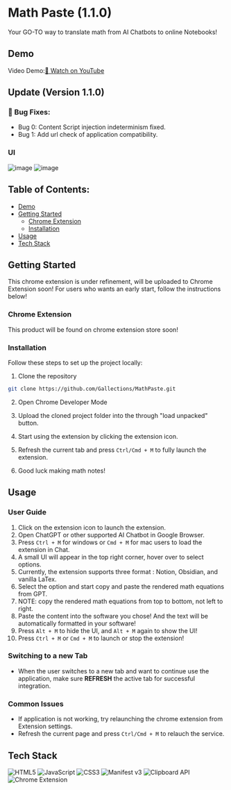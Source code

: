 # Math Paste (1.1.0)
Your GO-TO way to translate math from AI Chatbots to online Notebooks!

## Demo
Video Demo:[🎥 Watch on YouTube](https://www.youtube.com/watch?v=m4J2uIUJ6IE)

## Update (Version 1.1.0)
### 🐛 Bug Fixes:
- Bug 0: Content Script injection indeterminism fixed.
- Bug 1: Add url check of application compatibility.


### UI
![image](https://github.com/user-attachments/assets/39883466-f18b-4af9-8873-1ddbaa9a81a5)
![image](https://github.com/user-attachments/assets/55a43f64-a1f5-4d0c-9e6f-850383174593)

## Table of Contents:
- [Demo](#demo)
- [Getting Started](#getting-started)
  - [Chrome Extension](#chrome-extension)
  - [Installation](#installation)
- [Usage](#usage)
- [Tech Stack](#tech-stack)

## Getting Started
This chrome extension is under refinement, will be uploaded to Chrome Extension soon! For users who wants an early start, follow the instructions below!

### Chrome Extension
This product will be found on chrome extension store soon!


### Installation
<b></b>
Follow these steps to set up the project locally:<br>
1. Clone the repository

```bash
git clone https://github.com/Gallections/MathPaste.git
```

2. Open Chrome Developer Mode

3. Upload the cloned project folder into the through "load unpacked" button.

4. Start using the extension by clicking the extension icon.

5. Refresh the current tab and press <code>Ctrl/Cmd + M</code> to fully launch the extension.

6. Good luck making math notes!



## Usage
### User Guide
1. Click on the extension icon to launch the extension.
2. Open ChatGPT or other supported AI Chatbot in Google Browser. 
3. Press `Ctrl + M` for windows or `Cmd + M` for mac users to load the extension in Chat.
4. A small UI will appear in the top right corner, hover over to select options.
5. Currently, the extension supports three format : Notion, Obsidian, and vanilla LaTex.
6. Select the option and start copy and paste the rendered math equations from GPT.
7. NOTE: copy the rendered math equations from top to bottom, not left to right.
8. Paste the content into the software you chose! And the text will be automatically formatted in your software!
9. Press `Alt + M` to hide the UI, and `Alt + M` again to show the UI!
10. Press `Ctrl + M` or `Cmd + M` to launch or stop the extension!

### Switching to a new Tab
- When the user switches to a new tab and want to continue use the application, make sure <b>REFRESH</b> the active tab for successful integration.

### Common Issues
- If application is not working, try relaunching the chrome extension from Extension settings.
- Refresh the current page and press <code>Ctrl/Cmd + M</code> to relauch the service.

## Tech Stack
![HTML5](https://img.shields.io/badge/HTML5-E34F26?style=for-the-badge&logo=html5&logoColor=white)
![JavaScript](https://img.shields.io/badge/JavaScript-F7DF1E?style=for-the-badge&logo=javascript&logoColor=black)
![CSS3](https://img.shields.io/badge/CSS3-1572B6?style=for-the-badge&logo=css3&logoColor=white)
![Manifest v3](https://img.shields.io/badge/Manifest%20v3-000000?style=for-the-badge&logo=json&logoColor=white)
![Clipboard API](https://img.shields.io/badge/Clipboard%20API-5C2D91?style=for-the-badge&logo=googlechrome&logoColor=white)
![Chrome Extension](https://img.shields.io/badge/Chrome%20Extension-4285F4?style=for-the-badge&logo=googlechrome&logoColor=white)

